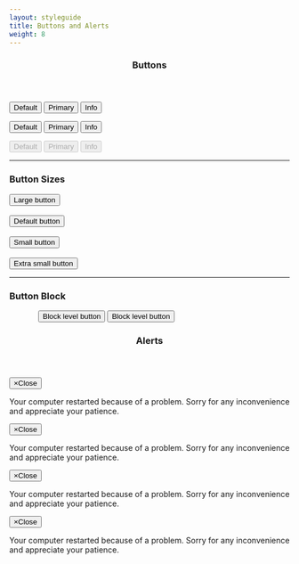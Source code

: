 ```yaml
---
layout: styleguide
title: Buttons and Alerts
weight: 8
---
```

<header>
  <hgroup>
    <h3>Buttons</h3>
  </hgroup>
</header>
<p>
  <button type="button" class="btn btn-default">Default</button>
  <button type="button" class="btn btn-primary">Primary</button>
  <button type="button" class="btn btn-info">Info</button>
</p>
<p>
  <button type="button" class="btn btn-default active">Default</button>
  <button type="button" class="btn btn-primary active">Primary</button>
  <button type="button" class="btn btn-info active">Info</button>
</p>
<p>
  <button type="button" class="btn btn-default" disabled="disabled">Default</button>
  <button type="button" class="btn btn-primary" disabled="disabled">Primary</button>
  <button type="button" class="btn btn-info" disabled="disabled">Info</button>
</p>
<hr>

<h3>Button Sizes</h3>
<p>
  <button type="button" class="btn btn-primary btn-lg">Large button</button><br><br>
  <button type="button" class="btn btn-primary">Default button</button><br><br>
  <button type="button" class="btn btn-primary btn-sm">Small button</button><br><br>
  <button type="button" class="btn btn-primary btn-xs">Extra small button</button>
</p>
<hr>

<h3>Button Block</h3>
<div class="well" style="max-width: 400px; margin: 0 auto 10px;">
  <button type="button" class="btn btn-primary btn-lg btn-block">Block level button</button>
  <button type="button" class="btn btn-default btn-lg btn-block">Block level button</button>
</div>

<header>
  <hgroup>
    <h3>Alerts</h3>
  </hgroup>
</header>
<div class="alert alert-success">
  <button type="button" class="close pull-right"><span aria-hidden="true">&times;</span><span class="sr-only">Close</span></button>
  <p>Your computer restarted <span>because of a problem</span>. Sorry for any inconvenience and appreciate your patience.</p>
</div>
<div class="alert alert-warning">
  <button type="button" class="close pull-right"><span aria-hidden="true">&times;</span><span class="sr-only">Close</span></button>
  <p>Your computer restarted <span>because of a problem</span>. Sorry for any inconvenience and appreciate your patience.</p>
</div>
<div class="alert alert-info">
  <button type="button" class="close pull-right"><span aria-hidden="true">&times;</span><span class="sr-only">Close</span></button>
  <p>Your computer restarted <span>because of a problem</span>. Sorry for any inconvenience and appreciate your patience.</p>
</div>
<div class="alert alert-danger">
  <button type="button" class="close pull-right"><span aria-hidden="true">&times;</span><span class="sr-only">Close</span></button>
  <p>Your computer restarted <span>because of a problem</span>. Sorry for any inconvenience and appreciate your patience.</p>
</div>